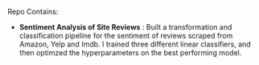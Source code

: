 Repo Contains: 

* __Sentiment Analysis of Site Reviews__ : Built a transformation and classification pipeline for the sentiment of reviews scraped from Amazon, Yelp and Imdb. I trained three different linear classifiers, and then optimzed the hyperparameters on the best performing model. 
